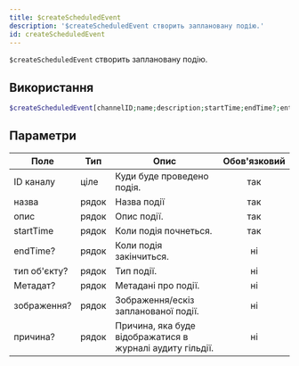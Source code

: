 ```yaml
---
title: $createScheduledEvent
description: '$createScheduledEvent створить заплановану подію.'
id: createScheduledEvent
---
```


`$createScheduledEvent` створить заплановану подію.

## Використання

```php
$createScheduledEvent[channelID;name;description;startTime;endTime?;entityType?;entityMetadata?;image?;reason?]
```

## Параметри

| Поле         | Тип   | Опис                                                      | Обов'язковий |
| ------------ | ----- | --------------------------------------------------------- |:------------:|
| ID каналу    | ціле  | Куди буде проведено подія.                                |     так      |
| назва        | рядок | Назва події                                               |     так      |
| опис         | рядок | Опис події.                                               |     так      |
| startTime    | рядок | Коли подія почнеться.                                     |     так      |
| endTime?     | рядок | Коли подія закінчиться.                                   |      ні      |
| тип об'єкту? | рядок | Тип події.                                                |      ні      |
| Метадат?     | рядок | Метадані про події.                                       |      ні      |
| зображення?  | рядок | Зображення/ескіз запланованої події.                      |      ні      |
| причина?     | рядок | Причина, яка буде відображатися в журналі аудиту гільдії. |      ні      |
